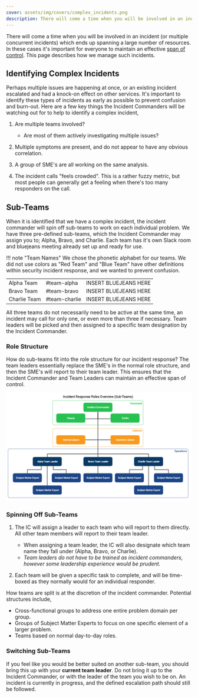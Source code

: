 ```yaml
---
cover: assets/img/covers/complex_incidents.png
description: There will come a time when you will be involved in an incident (or multiple concurrent incidents) which ends up spanning a large number of resources. In these cases it's important for everyone to maintain an effective span of control. This page describes how we manage such incidents.
---
```

There will come a time when you will be involved in an incident (or multiple concurrent incidents) which ends up spanning a large number of resources. In these cases it's important for everyone to maintain an effective [span of control](../training/glossary.md#span-of-control). This page describes how we manage such incidents.

## Identifying Complex Incidents
Perhaps multiple issues are happening at once, or an existing incident escalated and had a knock-on effect on other services. It's important to identify these types of incidents as early as possible to prevent confusion and burn-out. Here are a few key things the Incident Commanders will be watching out for to help to identify a complex incident,

1. Are multiple teams involved?
    * Are most of them actively investigating multiple issues?

1. Multiple symptoms are present, and do not appear to have any obvious correlation.

1. A group of SME's are all working on the same analysis.

1. The incident calls "feels crowded". This is a rather fuzzy metric, but most people can generally get a feeling when there's too many responders on the call.

## Sub-Teams
When it is identified that we have a complex incident, the incident commander will spin off sub-teams to work on each individual problem. We have three pre-defined sub-teams, which the Incident Commander may assign you to; Alpha, Bravo, and Charlie. Each team has it's own Slack room and bluejeans meeting already set up and ready for use.

!!! note "Team Names"
    We chose the phonetic alphabet for our teams. We did not use colors as "Red Team" and "Blue Team" have other definitions within security incident response, and we wanted to prevent confusion.

| | | |
|-|-|-|
| Alpha Team | #team-alpha | INSERT BLUEJEANS HERE |
| Bravo Team | #team-bravo | INSERT BLUEJEANS HERE |
| Charlie Team | #team-charlie | INSERT BLUEJEANS HERE |

All three teams do not necessarily need to be active at the same time, an incident may call for only one, or even more than three if necessary. Team leaders will be picked and then assigned to a specific team designation by the Incident Commander.

### Role Structure
How do sub-teams fit into the role structure for our incident response? The team leaders essentially replace the SME's in the normal role structure, and then the SME's will report to their team leader. This ensures that the Incident Commander and Team Leaders can maintain an effective span of control.

![Incident Response Structure for Complex Incidents](../assets/img/misc/incident_response_roles_sub_teams.png)

### Spinning Off Sub-Teams

1. The IC will assign a leader to each team who will report to them directly. All other team members will report to their team leader.
    * When assigning a team leader, the IC will also designate which team name they fall under (Alpha, Bravo, or Charlie).
    * _Team leaders do not have to be trained as incident commanders, however some leadership experience would be prudent._

1. Each team will be given a specific task to complete, and will be time-boxed as they normally would for an individual responder.

How teams are split is at the discretion of the incident commander. Potential structures include,

* Cross-functional groups to address one entire problem domain per group.
* Groups of Subject Matter Experts to focus on one specific element of a larger problem.
* Teams based on normal day-to-day roles.

### Switching Sub-Teams
If you feel like you would be better suited on another sub-team, you should bring this up with your **current team leader**. Do not bring it up to the Incident Commander, or with the leader of the team you wish to be on. An incident is currently in progress, and the defined escalation path should still be followed.
